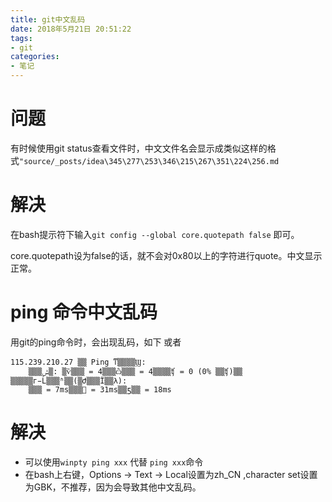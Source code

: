 ```yaml
---
title: git中文乱码
date: 2018年5月21日 20:51:22
tags:
- git
categories:
- 笔记
---
```


# 问题

有时候使用git status查看文件时，中文文件名会显示成类似这样的格式``"source/_posts/idea\345\277\253\346\215\267\351\224\256.md``

# 解决

在bash提示符下输入`git config --global core.quotepath false` 即可。

core.quotepath设为false的话，就不会对0x80以上的字符进行quote。中文显示正常。

# ping 命令中文乱码

用git的ping命令时，会出现乱码，如下
或者 
```
115.239.210.27 ▒▒ Ping ͳ▒▒▒▒Ϣ:
    ▒▒▒ݰ▒: ▒ѷ▒▒▒ = 4▒▒▒ѽ▒▒▒ = 4▒▒▒▒ʧ = 0 (0% ▒▒ʧ)▒▒
▒▒▒▒▒г̵Ĺ▒▒▒ʱ▒▒(▒Ժ▒▒▒Ϊ▒▒λ):
    ▒▒▒ = 7ms▒▒▒ = 31ms▒▒ƽ▒▒ = 18ms
```

# 解决
- 可以使用`winpty ping xxx` 代替 `ping xxx`命令
- 在bash上右键，Options -> Text -> Local设置为zh_CN ,character set设置为GBK，不推荐，因为会导致其他中文乱码。
